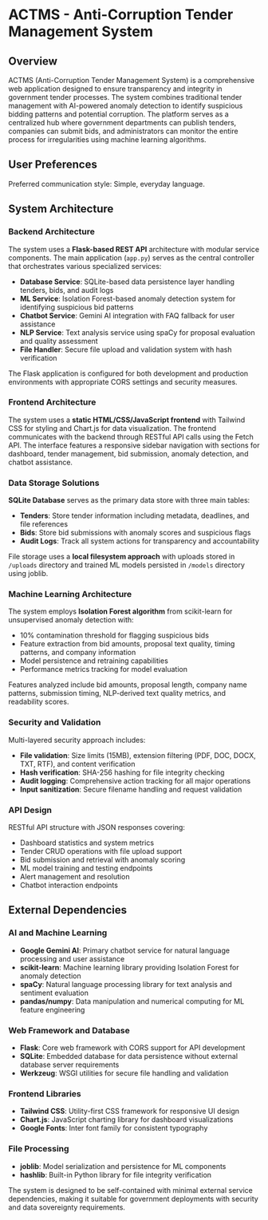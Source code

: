 # ACTMS - Anti-Corruption Tender Management System

## Overview

ACTMS (Anti-Corruption Tender Management System) is a comprehensive web application designed to ensure transparency and integrity in government tender processes. The system combines traditional tender management with AI-powered anomaly detection to identify suspicious bidding patterns and potential corruption. The platform serves as a centralized hub where government departments can publish tenders, companies can submit bids, and administrators can monitor the entire process for irregularities using machine learning algorithms.

## User Preferences

Preferred communication style: Simple, everyday language.

## System Architecture

### Backend Architecture
The system uses a **Flask-based REST API** architecture with modular service components. The main application (`app.py`) serves as the central controller that orchestrates various specialized services:

- **Database Service**: SQLite-based data persistence layer handling tenders, bids, and audit logs
- **ML Service**: Isolation Forest-based anomaly detection system for identifying suspicious bid patterns
- **Chatbot Service**: Gemini AI integration with FAQ fallback for user assistance
- **NLP Service**: Text analysis service using spaCy for proposal evaluation and quality assessment
- **File Handler**: Secure file upload and validation system with hash verification

The Flask application is configured for both development and production environments with appropriate CORS settings and security measures.

### Frontend Architecture
The system uses a **static HTML/CSS/JavaScript frontend** with Tailwind CSS for styling and Chart.js for data visualization. The frontend communicates with the backend through RESTful API calls using the Fetch API. The interface features a responsive sidebar navigation with sections for dashboard, tender management, bid submission, anomaly detection, and chatbot assistance.

### Data Storage Solutions
**SQLite Database** serves as the primary data store with three main tables:
- **Tenders**: Store tender information including metadata, deadlines, and file references
- **Bids**: Store bid submissions with anomaly scores and suspicious flags
- **Audit Logs**: Track all system actions for transparency and accountability

File storage uses a **local filesystem approach** with uploads stored in `/uploads` directory and trained ML models persisted in `/models` directory using joblib.

### Machine Learning Architecture
The system employs **Isolation Forest algorithm** from scikit-learn for unsupervised anomaly detection with:
- 10% contamination threshold for flagging suspicious bids
- Feature extraction from bid amounts, proposal text quality, timing patterns, and company information
- Model persistence and retraining capabilities
- Performance metrics tracking for model evaluation

Features analyzed include bid amounts, proposal length, company name patterns, submission timing, NLP-derived text quality metrics, and readability scores.

### Security and Validation
Multi-layered security approach includes:
- **File validation**: Size limits (15MB), extension filtering (PDF, DOC, DOCX, TXT, RTF), and content verification
- **Hash verification**: SHA-256 hashing for file integrity checking
- **Audit logging**: Comprehensive action tracking for all major operations
- **Input sanitization**: Secure filename handling and request validation

### API Design
RESTful API structure with JSON responses covering:
- Dashboard statistics and system metrics
- Tender CRUD operations with file upload support
- Bid submission and retrieval with anomaly scoring
- ML model training and testing endpoints
- Alert management and resolution
- Chatbot interaction endpoints

## External Dependencies

### AI and Machine Learning
- **Google Gemini AI**: Primary chatbot service for natural language processing and user assistance
- **scikit-learn**: Machine learning library providing Isolation Forest for anomaly detection
- **spaCy**: Natural language processing library for text analysis and sentiment evaluation
- **pandas/numpy**: Data manipulation and numerical computing for ML feature engineering

### Web Framework and Database
- **Flask**: Core web framework with CORS support for API development
- **SQLite**: Embedded database for data persistence without external database server requirements
- **Werkzeug**: WSGI utilities for secure file handling and validation

### Frontend Libraries
- **Tailwind CSS**: Utility-first CSS framework for responsive UI design
- **Chart.js**: JavaScript charting library for dashboard visualizations
- **Google Fonts**: Inter font family for consistent typography

### File Processing
- **joblib**: Model serialization and persistence for ML components
- **hashlib**: Built-in Python library for file integrity verification

The system is designed to be self-contained with minimal external service dependencies, making it suitable for government deployments with security and data sovereignty requirements.
